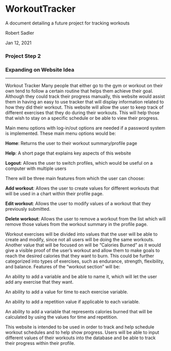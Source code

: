 # WorkoutTracker

A document detailing a future project for tracking workouts

Robert Sadler

Jan 12, 2021

### Project Step 2
### Expanding on Website Idea

---

Workout Tracker
Many people that either go to the gym or workout on their own tend to follow a certain routine that helps them achieve their goal. Although they could track their progress manually, this website would assist them in having an easy to use tracker that will display information related to how they did their workout.
This website will allow the user to keep track of different exercises that they do during their workouts. This will help those that wish to stay on a specific schedule or be able to view their progress. 



Main menu options with log-in/out options are needed if a password system is implemented. These main menu options would be:

**Home**: Returns the user to their workout summary/profile page

**Help**: A short page that explains key aspects of this website

**Logout**: Allows the user to switch profiles, which would be useful on a computer with multiple users



There will be three main features from which the user can choose:

**Add workout**: Allows the user to create values for different workouts that will be used in a chart within their profile page.

**Edit workout**: Allows the user to modify values of a workout that they previously submitted.

**Delete workout**: Allows the user to remove a workout from the list which will remove those values from the workout summary in the profile page.



Workout exercises will be divided into values that the user will be able to create and modify, since not all users will be doing the same workouts. Another value that will be focused on will be “Calories Burned” as it would give a visible proof of the user’s workout and allow them to make goals to reach the desired calories that they want to burn. This could be further categorized into types of exercises, such as endurance, strength, flexibility, and balance.
Features of the “workout section” will be:

An ability to add a variable and be able to name it, which will let the user add any exercise that they want.

An ability to add a value for time to each exercise variable.

An ability to add a repetition value if applicable to each variable.

An ability to add a variable that represents calories burned that will be calculated by using the values for time and repetition.



This website is intended to be used in order to track and help schedule workout schedules and to help show progress. Users will be able to input different values of their workouts into the database and be able to track their progress within their profile.
